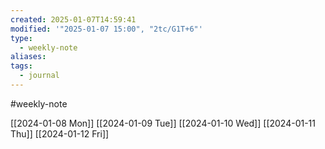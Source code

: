 ```yaml
---
created: 2025-01-07T14:59:41
modified: '"2025-01-07 15:00", "2tc/G1T+6"'
type:
  - weekly-note
aliases: 
tags:
  - journal
---
```

#weekly-note 


[[2024-01-08 Mon]]
[[2024-01-09 Tue]]
[[2024-01-10 Wed]]
[[2024-01-11 Thu]]
[[2024-01-12 Fri]]
